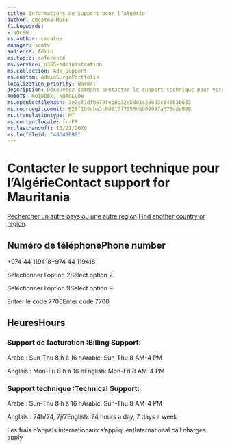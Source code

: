 ```yaml
---
title: Informations de support pour l’Algérie
author: cmcatee-MSFT
f1.keywords:
- NOCSH
ms.author: cmcatee
manager: scotv
audience: Admin
ms.topic: reference
ms.service: o365-administration
ms.collection: Adm_Support
ms.custom: AdminSurgePortfolio
localization_priority: Normal
description: Découvrez comment contacter le support technique pour votre pays ou région.
ROBOTS: NOINDEX, NOFOLLOW
ms.openlocfilehash: 3e2cf7dfb970feb6c12e5d01c28843c64063b683
ms.sourcegitcommit: 628f195cbe3c00910f7350d8b09997a675dde989
ms.translationtype: MT
ms.contentlocale: fr-FR
ms.lasthandoff: 10/21/2020
ms.locfileid: "48641098"
---
```

# <a name="contact-support-for-mauritania"></a><span data-ttu-id="3cb86-103">Contacter le support technique pour l’Algérie</span><span class="sxs-lookup"><span data-stu-id="3cb86-103">Contact support for Mauritania</span></span>

<span data-ttu-id="3cb86-104">[Rechercher un autre pays ou une autre région](../contact-support-for-business-products.md).</span><span class="sxs-lookup"><span data-stu-id="3cb86-104">[Find another country or region](../contact-support-for-business-products.md).</span></span>

## <a name="phone-number"></a><span data-ttu-id="3cb86-105">Numéro de téléphone</span><span class="sxs-lookup"><span data-stu-id="3cb86-105">Phone number</span></span>
<span data-ttu-id="3cb86-106">+974 44 119418</span><span class="sxs-lookup"><span data-stu-id="3cb86-106">+974 44 119418</span></span>

<span data-ttu-id="3cb86-107">Sélectionner l’option 2</span><span class="sxs-lookup"><span data-stu-id="3cb86-107">Select option 2</span></span>

<span data-ttu-id="3cb86-108">Sélectionner l’option 9</span><span class="sxs-lookup"><span data-stu-id="3cb86-108">Select option 9</span></span>

<span data-ttu-id="3cb86-109">Entrer le code 7700</span><span class="sxs-lookup"><span data-stu-id="3cb86-109">Enter code 7700</span></span>

## <a name="hours"></a><span data-ttu-id="3cb86-110">Heures</span><span class="sxs-lookup"><span data-stu-id="3cb86-110">Hours</span></span>
### <a name="billing-support"></a><span data-ttu-id="3cb86-111">Support de facturation :</span><span class="sxs-lookup"><span data-stu-id="3cb86-111">Billing Support:</span></span>

<span data-ttu-id="3cb86-112">Arabe : Sun-Thu 8 h à 16 h</span><span class="sxs-lookup"><span data-stu-id="3cb86-112">Arabic: Sun-Thu 8 AM-4 PM</span></span>

<span data-ttu-id="3cb86-113">Anglais : Mon-Fri 8 h à 16 h</span><span class="sxs-lookup"><span data-stu-id="3cb86-113">English: Mon-Fri 8 AM-4 PM</span></span>

### <a name="technical-support"></a><span data-ttu-id="3cb86-114">Support technique :</span><span class="sxs-lookup"><span data-stu-id="3cb86-114">Technical Support:</span></span>

<span data-ttu-id="3cb86-115">Arabe : Sun-Thu 8 h à 16 h</span><span class="sxs-lookup"><span data-stu-id="3cb86-115">Arabic: Sun-Thu 8 AM-4 PM</span></span>

<span data-ttu-id="3cb86-116">Anglais : 24h/24, 7j/7</span><span class="sxs-lookup"><span data-stu-id="3cb86-116">English: 24 hours a day, 7 days a week</span></span>

<span data-ttu-id="3cb86-117">Les frais d’appels internationaux s’appliquent</span><span class="sxs-lookup"><span data-stu-id="3cb86-117">International call charges apply</span></span>
